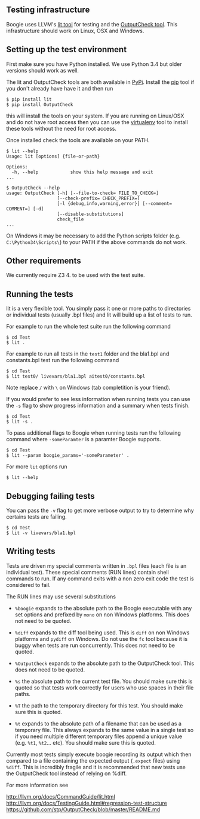 Testing infrastructure
----------------------

Boogie uses LLVM's [lit tool](http://llvm.org/docs/CommandGuide/lit.html) for
testing and the [OutputCheck tool](https://github.com/stp/OutputCheck). This
infrastructure should work on Linux, OSX and Windows.

Setting up the test environment
-------------------------------

First make sure you have Python installed. We use Python 3.4 but older versions
should work as well.

The lit and OutputCheck tools are both available in
[PyPi](https://pypi.python.org/pypi). Install the
[pip](http://pip.readthedocs.org/en/latest/installing.html) tool if you don't
already have have it and then run

```
$ pip install lit
$ pip install OutputCheck
```

this will install the tools on your system. If you are running on Linux/OSX and
do not have root access then you can use the
[virtualenv](http://virtualenv.readthedocs.org/en/latest/) tool to install these
tools without the need for root access.

Once installed check the tools are available on your PATH.

```
$ lit --help
Usage: lit [options] {file-or-path}

Options:
  -h, --help            show this help message and exit
...

$ OutputCheck --help
usage: OutputCheck [-h] [--file-to-check= FILE_TO_CHECK=]
                   [--check-prefix= CHECK_PREFIX=]
                   [-l {debug,info,warning,error}] [--comment= COMMENT=] [-d]
                   [--disable-substitutions]
                   check_file
...
```

On Windows it may be necessary to add the Python scripts folder
(e.g. ``C:\Python34\Scripts\``) to your PATH if the above commands do not work.

Other requirements
------------------

We currently require Z3 4.<FIXME> to be used with the test suite.


Running the tests
-----------------

lit is a very flexible tool. You simply pass it one or more paths to directories
or individual tests (usually .bpl files) and lit will build up a list of tests
to run.

For example to run the whole test suite run the following command

```
$ cd Test
$ lit .
```

For example to run all tests in the ``test1`` folder and the bla1.bpl and
constants.bpl test run the following command

```
$ cd Test
$ lit test0/ livevars/bla1.bpl aitest0/constants.bpl
```

Note replace ``/`` with ``\`` on Windows (tab completition is your friend).

If you would prefer to see less information when running tests you can use the
``-s`` flag to show progress information and a summary when tests finish.

```
$ cd Test
$ lit -s .
```

To pass additional flags to Boogie when running tests run the following command
where ``-someParamter`` is a paramter Boogie supports.

```
$ cd Test
$ lit --param boogie_params='-someParameter' .
```

For more ``lit`` options run

```
$ lit --help
```

Debugging failing tests
-----------------------

You can pass the ``-v`` flag to get more verbose output to try to determine why
certains tests are failing.

```
$ cd Test
$ lit -v livevars/bla1.bpl
```

Writing tests
-------------

Tests are driven my special comments written in ``.bpl`` files (each file is an
individual test). These special comments (RUN lines) contain shell commands to
run. If any command exits with a non zero exit code the test is
considered to fail.

The RUN lines may use several substitutions

- ``%boogie`` expands to the absolute path to the Boogie executable with any set
  options and prefixed by ``mono`` on non Windows platforms. This does not need
  to be quoted.

- ``%diff`` expands to the diff tool being used. This is ``diff`` on non
  Windows platforms and ``pydiff`` on Windows. Do not use the ``fc`` tool
  because it is buggy when tests are run concurrently. This does not need to be
  quoted.

- ``%OutputCheck`` expands to the absolute path to the OutputCheck tool. This
  does not need to be quoted.

- ``%s`` the absolute path to the current test file. You should make sure this
  is quoted so that tests work correctly for users who use spaces in their file
  paths.

- ``%T`` the path to the temporary directory for this test. You should make sure
  this is quoted.

- ``%t`` expands to the absolute path of a filename that can be used as a
  temporary file. This always expands to the same value in a single test so if
  you need multiple different temporary files append a unique value (e.g.
  ``%t1``, ``%t2``... etc). You should make sure this is quoted.

Currently most tests simply execute boogie recording its output which then
compared to a file containing the expected output (``.expect`` files) using
``%diff``. This is incredibly fragile and it is recommended that new tests use
the OutputCheck tool instead of relying on %diff.

For more information see

http://llvm.org/docs/CommandGuide/lit.html
http://llvm.org/docs/TestingGuide.html#regression-test-structure
https://github.com/stp/OutputCheck/blob/master/README.md
